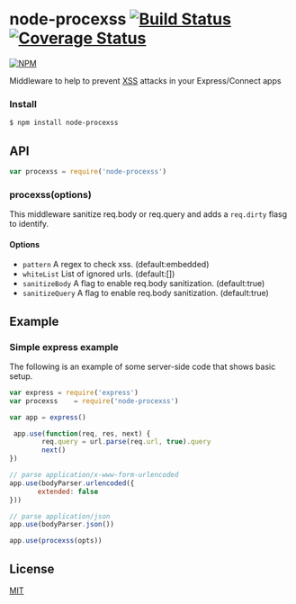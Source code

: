 node-procexss [![Build Status](https://travis-ci.org/ziyasal/node-procexss.svg?branch=master)](https://travis-ci.org/ziyasal/node-procexss) [![Coverage Status](https://img.shields.io/coveralls/ziyasal/node-procexss.svg)](https://coveralls.io/r/ziyasal/node-procexss?branch=master)
=============
[![NPM](https://nodei.co/npm/node-procexss.png?downloads=true&downloadRank=true&stars=true)](https://nodei.co/npm/node-procexss/)

Middleware to help to prevent [XSS](https://www.owasp.org/index.php/Cross-site_Scripting_%28XSS%29) attacks in your Express/Connect apps

### Install

```sh
$ npm install node-procexss
```

## API

```js
var procexss = require('node-procexss')
```
### procexss(options)

This middleware sanitize req.body or req.query and adds a `req.dirty` flasg to identify.

#### Options

- `pattern` A regex to check xss. (default:embedded)
- `whiteList` List of ignored urls. (default:[])
- `sanitizeBody` A flag to enable req.body sanitization. (default:true)
- `sanitizeQuery` A flag to enable req.body sanitization. (default:true)

## Example

### Simple express example

The following is an example of some server-side code that shows basic setup.

```js
var express = require('express')
var procexss    = require('node-procexss')

var app = express()

 app.use(function(req, res, next) {
        req.query = url.parse(req.url, true).query
        next()
})

// parse application/x-www-form-urlencoded
app.use(bodyParser.urlencoded({
       extended: false
}))

// parse application/json
app.use(bodyParser.json())

app.use(procexss(opts))

```

## License

[MIT](https://github.com/ziyasal/node-procexss/blob/master/LICENSE)
